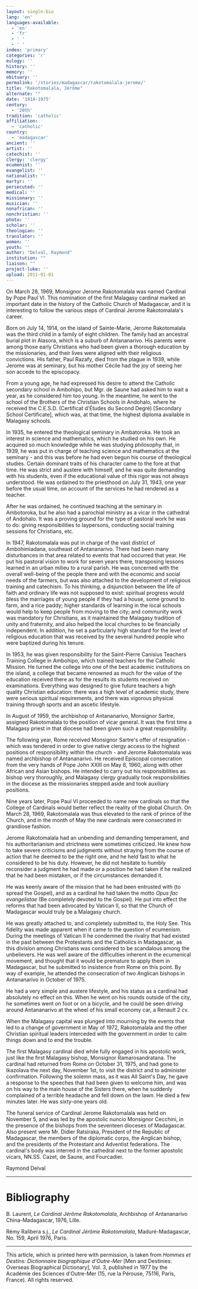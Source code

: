 ```yaml
---
layout: single-bio
lang: 'en'
languages-available:
  - 'en'
  - 'fr'
  - ' '
  - ' '
index: 'primary'
categories: 'r'
eulogy: ''
history: ''
memory: ''
obituary: ''
permalink: '/stories/madagascar/rakotomalala-jerome/'
title: "Rakotomalala, Jérôme"
alternate: ""
date: '1914-1975'
century:
  - '20th'
tradition: 'catholic'
affiliation:
  - 'catholic'
country:
  - 'madagascar'
ancient: ''
artist: ''
catechist: ''
clergy: 'clergy'
ecumenist: ''
evangelist: ''
nationalist: ''
martyr: ''
persecuted: ''
medical: ''
missionary: ''
musician: ''
nonafrican: ''
nonchristian: ''
photo: ''
scholar: ''
theologian: ''
translator: ''
women: ''
youth: ''
author: "Delval, Raymond"
institution: ""
liaison: ""
project-luke: ''
upload: 2011-01-01
---
```




On March 28, 1969, Monsignor Jerome Rakotomalala was named Cardinal by Pope Paul VI. This nomination of the first Malagasy cardinal marked an important date in the history of the Catholic Church of Madagascar, and it is interesting to follow the various steps of Cardinal Jerome Rakotomalala's career.

Born on July 14, 1914, on the island of Sainte-Marie, Jerome Rakotomalala was the third child in a family of eight children. The family had an ancestral burial plot in Alasora, which is a suburb of Antananarivo. His parents were among those early Christians who had been given a thorough education by the missionaries, and their lives were aligned with their religious convictions. His father, Paul Razafy, died from the plague in 1939, while Jerome was at seminary, but his mother Cécile had the joy of seeing her son accede to the episcopacy.

From a young age, he had expressed his desire to attend the Catholic secondary school in Ambohipo, but Mgr. de Saune had asked him to wait a year, as he considered him too young. In the meantime, he went to the school of the Brothers of the Christian Schools in Andohalo, where he received the C.E.S.D. (Certificat d'Études du Second Degré) [Secondary School Certificate], which was, at that time, the highest diploma available in Malagasy schools.

In 1935, he entered the theological seminary in Ambatoroka. He took an interest in science and mathematics, which he studied on his own. He acquired so much knowledge while he was studying philosophy that, in 1939, he was put in charge of teaching science and mathematics at the seminary - and this was before he had even begun his course of theological studies. Certain dominant traits of his character came to the fore at that time. He was strict and austere with himself, and he was quite demanding with his students, even if the educational value of this rigor was not always understood. He was ordained to the priesthood on July 31, 1943, one year before the usual time, on account of the services he had rendered as a teacher.

After he was ordained, he continued teaching at the seminary in Ambotoroka, but he also had a parochial ministry as a vicar in the cathedral of Andohalo. It was a proving ground for the type of pastoral work he was to do: giving responsibilities to laypersons, conducting social training sessions for Christians, etc.

In 1947, Rakotomalala was put in charge of the vast district of Ambohimiadana, southeast of Antananarivo. There had been many disturbances in that area related to events that had occurred that year. He put his pastoral vision to work for seven years there, transposing lessons learned in an urban milieu to a rural parish. He was concerned with the overall well-being of the people there and with the economic and social needs of the farmers, but was also attached to the development of religious training and catechism. To his thinking, a disjunction between the life of faith and ordinary life was not supposed to exist: spiritual progress would bless the marriages of young people if they had a house, some ground to farm, and a rice paddy; higher standards of learning in the local schools would help to keep people from moving to the city; and community work was mandatory for Christians, as it maintained the Malagasy tradition of unity and fraternity, and also helped the local churches to be financially independent. In addition, he set a particularly high standard for the level of religious education that was received by the several hundred people who were baptized during his tenure.

In 1953, he was given responsibility for the Saint-Pierre Canisius Teachers Training College in Ambohipo, which trained teachers for the Catholic Mission. He turned the college into one of the best academic institutions on the island, a college that became renowned as much for the value of the education received there as for the results its students received on examinations. Everything was designed to give future teachers a high quality Christian education: there was a high level of academic study, there were serious spiritual requirements, and there was vigorous physical training through sports and an ascetic lifestyle.

In August of 1959, the archbishop of Antananarivo, Monsignor Sartre, assigned Rakotomalala to the position of vicar general. It was the first time a Malagasy priest in that diocese had been given such a great responsibility.

The following year, Rome received Monsignor Sartre's offer of resignation - which was tendered in order to give native clergy access to the highest positions of responsibility within the church - and Jerome Rakotomalala was named archbishop of Antananarivo. He received Episcopal consecration from the very hands of Pope John XXIII on May 8, 1960, along with other African and Asian bishops. He intended to carry out his responsibilities as bishop very thoroughly, and Malagasy clergy gradually took responsibilities in the diocese as the missionaries stepped aside and took auxiliary positions.

Nine years later, Pope Paul VI proceeded to name new cardinals so that the College of Cardinals would better reflect the reality of the global Church. On March 28, 1969, Rakotomalala was thus elevated to the rank of prince of the Church, and in the month of May the new cardinals were consecrated in grandiose fashion.

Jerome Rakotomalala had an unbending and demanding temperament, and his authoritarianism and strictness were sometimes criticized. He knew how to take severe criticisms and judgments without straying from the course of action that he deemed to be the right one, and he held fast to what he considered to be his duty. However, he did not hesitate to humbly reconsider a judgment he had made or a position he had taken if he realized that he had been mistaken, or if the circumstances demanded it.

He was keenly aware of the mission that he had been entrusted with (to spread the Gospel), and as a cardinal he had taken the motto *Opus fac evangelistae* (Be completely devoted to the Gospel). He put into effect the reforms that had been advocated by Vatican II, so that the Church of Madagascar would truly be a Malagasy church.

He was greatly attached to, and completely submitted to, the Holy See. This fidelity was made apparent when it came to the question of ecumenism. During the meetings of Vatican II he condemned the rivalry that had existed in the past between the Protestants and the Catholics in Madagascar, as this division among Christians was considered to be scandalous among the unbelievers. He was well aware of the difficulties inherent in the ecumenical movement, and thought that it would be premature to apply them in Madagascar, but he submitted to insistence from Rome on this point. By way of example, he attended the consecration of two Anglican bishops in Antananarivo in October of 1975.

He had a very simple and austere lifestyle, and his status as a cardinal had absolutely no effect on this. When he went on his rounds outside of the city, he sometimes went on foot or on a bicycle, and he could be seen driving around Antananarivo at the wheel of his small economy car, a Renault 2 cv.

When the Malagasy capital was plunged into mourning by the events that led to a change of government in May of 1972, Rakotomalala and the other Christian spiritual leaders interceded with the government in order to calm things down and to end the trouble.

The first Malagasy cardinal died while fully engaged in his apostolic work, just like the first Malagasy bishop, Monsignor Ramarosandratana. The cardinal had returned from Rome on October 31, 1975, and had gone to Ikazolava the next day, November 1st, to visit the district and to administer confirmation. Following the solemn mass, as it was All Saint's Day, he gave a response to the speeches that had been given to welcome him, and was on his way to the main house of the Sisters there, when he suddenly complained of a terrible headache and fell down on the lawn. He died a few minutes later. He was sixty-one years old.

The funeral service of Cardinal Jerome Rakotomalala was held on November 5, and was led by the apostolic nuncio Monsignor Cecchini, in the presence of the bishops from the seventeen dioceses of Madagascar. Also present were Mr. Didier Ratsiraka, President of the Republic of Madagascar, the members of the diplomatic corps, the Anglican bishop, and the presidents of the Protestant and Adventist federations. The cardinal's body was interred in the cathedral next to the former apostolic vicars, NN.SS. Cazet, de Saune, and Fourcadier.

Raymond Delval

---

# Bibliography

B. Laurent, *Le Cardinal Jérôme Rakotomalala*, Archbishop of Antananarivo China-Madagascar, 1976, Lille.

Rémy Ralibera s.j., *Le Cardinal Jérôme Rakotomalala*, Maduré-Madagascar, No. 159, April 1976, Paris.

---

This article, which is printed here with permission, is taken from *Hommes et Destins: Dictionnaire biographique d'Outre-Mer* [Men and Destinies: Overseas Biographical Dictionary], Vol. 3, published in 1977 by the Académie des Sciences d'Outre-Mer (15, rue la Pérouse, 75116, Paris, France). All rights reserved.
